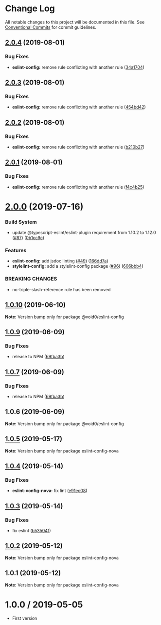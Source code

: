 # Change Log

All notable changes to this project will be documented in this file.
See [Conventional Commits](https://conventionalcommits.org) for commit guidelines.

## [2.0.4](https://github.com/1void0/utils/compare/@void0/eslint-config@2.0.3...@void0/eslint-config@2.0.4) (2019-08-01)


### Bug Fixes

* **eslint-config:** remove rule conflicting with another rule ([34a1704](https://github.com/1void0/utils/commit/34a1704))





## [2.0.3](https://github.com/1void0/utils/compare/@void0/eslint-config@2.0.2...@void0/eslint-config@2.0.3) (2019-08-01)


### Bug Fixes

* **eslint-config:** remove rule conflicting with another rule ([454bd42](https://github.com/1void0/utils/commit/454bd42))





## [2.0.2](https://github.com/1void0/utils/compare/@void0/eslint-config@2.0.1...@void0/eslint-config@2.0.2) (2019-08-01)


### Bug Fixes

* **eslint-config:** remove rule conflicting with another rule ([b210b27](https://github.com/1void0/utils/commit/b210b27))





## [2.0.1](https://github.com/1void0/utils/compare/@void0/eslint-config@2.0.0...@void0/eslint-config@2.0.1) (2019-08-01)


### Bug Fixes

* **eslint-config:** remove rule conflicting with another rule ([f4c4b25](https://github.com/1void0/utils/commit/f4c4b25))





# [2.0.0](https://github.com/1void0/utils/compare/@void0/eslint-config@1.0.10...@void0/eslint-config@2.0.0) (2019-07-16)


### Build System

* update @typescript-eslint/eslint-plugin requirement from 1.10.2 to 1.12.0 ([#87](https://github.com/1void0/utils/issues/87)) ([0b1cc9c](https://github.com/1void0/utils/commit/0b1cc9c))


### Features

* **eslint-config:** add jsdoc linting ([#49](https://github.com/1void0/utils/issues/49)) ([166dd7a](https://github.com/1void0/utils/commit/166dd7a))
* **stylelint-config:** add a stylelint-config package ([#96](https://github.com/1void0/utils/issues/96)) ([606bbb4](https://github.com/1void0/utils/commit/606bbb4))


### BREAKING CHANGES

* no-triple-slash-reference rule has been removed





## [1.0.10](https://github.com/1void0/utils/compare/@void0/eslint-config@1.0.9...@void0/eslint-config@1.0.10) (2019-06-10)

**Note:** Version bump only for package @void0/eslint-config





## [1.0.9](https://github.com/1void0/nova-utils/compare/@void0/eslint-config@1.0.6...@void0/eslint-config@1.0.9) (2019-06-09)


### Bug Fixes

* release to NPM ([69fba3b](https://github.com/1void0/nova-utils/commit/69fba3b))





## [1.0.7](https://github.com/1void0/nova-utils/compare/@void0/eslint-config@1.0.6...@void0/eslint-config@1.0.7) (2019-06-09)


### Bug Fixes

* release to NPM ([69fba3b](https://github.com/1void0/nova-utils/commit/69fba3b))





## 1.0.6 (2019-06-09)

**Note:** Version bump only for package @void0/eslint-config





## [1.0.5](https://github.com/1void0/nova-utils/compare/eslint-config-nova@1.0.4...eslint-config-nova@1.0.5) (2019-05-17)

**Note:** Version bump only for package eslint-config-nova





## [1.0.4](https://github.com/1void0/nova-utils/compare/eslint-config-nova@1.0.3...eslint-config-nova@1.0.4) (2019-05-14)


### Bug Fixes

* **eslint-config-nova:** fix lint ([e91ec08](https://github.com/1void0/nova-utils/commit/e91ec08))





## [1.0.3](https://github.com/1void0/nova-utils/compare/eslint-config-nova@1.0.2...eslint-config-nova@1.0.3) (2019-05-14)


### Bug Fixes

* fix eslint ([b535041](https://github.com/1void0/nova-utils/commit/b535041))





## [1.0.2](https://github.com/1void0/nova-utils/compare/eslint-config-nova@1.0.1...eslint-config-nova@1.0.2) (2019-05-12)

**Note:** Version bump only for package eslint-config-nova





## 1.0.1 (2019-05-12)

**Note:** Version bump only for package eslint-config-nova





# 1.0.0 / 2019-05-05

- First version
